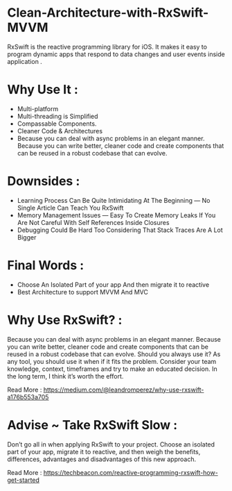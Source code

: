 # Clean-Architecture-with-RxSwift-MVVM

RxSwift is the reactive programming library for iOS. It makes it easy to program dynamic apps that respond to data changes and user events inside application .

# Why Use It :

* Multi-platform
* Multi-threading is Simplified
* Compassable Components.
* Cleaner Code & Architectures
* Because you can deal with async problems in an elegant manner. Because you can write better, cleaner code and create components that can be reused in a robust codebase that can evolve.

# Downsides :

* Learning Process Can Be Quite Intimidating At The Beginning — No Single Article Can Teach You RxSwift
* Memory Management Issues — Easy To Create Memory Leaks If You Are Not Careful With Self References Inside Closures
* Debugging Could Be Hard Too Considering That Stack Traces Are A Lot Bigger

# Final Words :

* Choose An Isolated Part of your app And then migrate it to reactive
* Best Architecture to support MVVM And MVC

# Why Use RxSwift? :

Because you can deal with async problems in an elegant manner. Because you can write better, cleaner code and create components that can be reused in a robust codebase that can evolve. Should you always use it? As any tool, you should use it when if it fits the problem. Consider your team knowledge, context, timeframes and try to make an educated decision. In the long term, I think it’s worth the effort.

Read More : https://medium.com/@leandromperez/why-use-rxswift-a176b553a705

# Advise ~ Take RxSwift Slow :

Don’t go all in when applying RxSwift to your project. Choose an isolated part of your app, migrate it to reactive, and then weigh the benefits, differences, advantages and disadvantages of this new approach.

Read More : https://techbeacon.com/reactive-programming-rxswift-how-get-started
